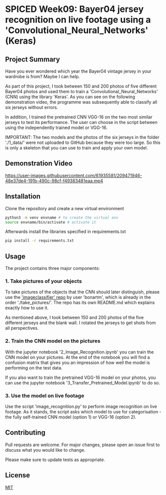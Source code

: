 # SPICED Week09: Bayer04 jersey recognition on live footage using a 'Convolutional_Neural_Networks' (Keras)

## Project Summary

Have you ever wondered which year the Bayer04 vintage jersey in your wardrobe is from? Maybe I can help.

As part of this project, I took between 150 and 200 photos of five different Bayer04 photos and used them to train a 'Convolutional_Neural_Networks' (CNN) using the library 'Keras'. As you can see on the following demonstration video, the programme was subsequently able to classify all six jerseys without errors.

In addition, I trained the pretrained CNN VGG-16 on the two most similar jerseys to test its performance. The user can choose in the script between using the independently trained model or VGG-16.

IMPORTANT: The two models and the photos of the six jerseys in the folder './1_data/' were not uploaded to GitHub because they were too large. So this is only a skeleton that you can use to train and apply your own model.

## Demonstration Video

https://user-images.githubusercontent.com/61935581/209471946-48e37de4-191b-490c-98cf-f49383481eaa.mp4

## Installation

Clone the repository and create a new virtual environment

```bash
python3 -m venv envname # to create the virtual env
source envname/bin/activate # activate it
```

Afterwards install the libraries specified in requirements.txt

```bash
pip install -r requirements.txt
```

## Usage

The project contains three major components:

### 1. Take pictures of your objects

To take pictures of the objects that the CNN should later distinguish, please use the ['imageclassifier' repo](https://github.com/bonartm/imageclassifier) by user 'bonartm', which is already in the order './take_pictures/'. The repo has its own README.md which explains exactly how to use it.

As mentioned above, I took between 150 and 200 photos of the five different jerseys and the blank wall. I rotated the jerseys to get shots from all perspectives.

### 2. Train the CNN model on the pictures

With the jupyter notebook '2_Image_Recognition.ipynb' you can train the CNN model on your pictures. At the end of the notebook you will find a confusion matrix that gives you an impression of how well the model is performing on the test data.

If you also want to train the pretrained VGG-16 model on your photos, you can use the jupyter notebook '3_Transfer_Pretrained_Model.ipynb' to do so.

### 3. Use the model on live footage

Use the script 'image_recognition.py' to perform image recognition on live footage. As it stands, the script asks which model to use for categorisation - the fully self-trained CNN model (option 1) or VGG-16 (option 2).

## Contributing

Pull requests are welcome. For major changes, please open an issue first
to discuss what you would like to change.

Please make sure to update tests as appropriate.

## License

[MIT](https://choosealicense.com/licenses/mit/)
